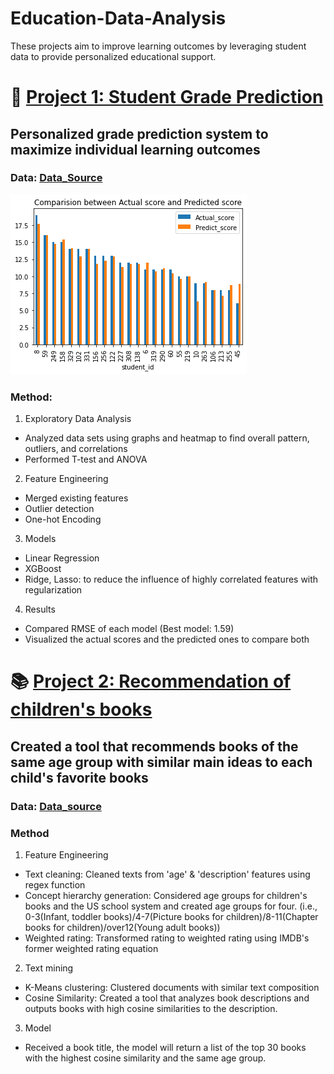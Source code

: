 # Education-Data-Analysis
These projects aim to improve learning outcomes by leveraging student data to provide personalized educational support.

# 💯 [Project 1: Student Grade Prediction](https://nbviewer.org/github/YerinKwak/education-data-analysis/blob/main/Student%20Grade%20Prediction%20%28Regression%29.ipynb) 
## Personalized grade prediction system to maximize individual learning outcomes 
### Data: [Data_Source](https://archive.ics.uci.edu/ml/datasets/student+performance)

![](/images/Grade_Prediction.png)

### Method:
1. Exploratory Data Analysis
 * Analyzed data sets using graphs and heatmap to find overall pattern, outliers, and correlations
 * Performed T-test and ANOVA
2. Feature Engineering
 * Merged existing features
 * Outlier detection
 * One-hot Encoding
3. Models
 * Linear Regression
 * XGBoost
 * Ridge, Lasso: to reduce the influence of highly correlated features with regularization
4. Results
 * Compared RMSE of each model (Best model: 1.59)
 * Visualized the actual scores and the predicted ones to compare both
 
 
# :books: [Project 2: Recommendation of children's books](https://nbviewer.org/github/YerinKwak/education-data-analysis/blob/main/Recommend%20Children%27s%20books.ipynb)
## Created a tool that recommends books of the same age group with similar main ideas to each child's favorite books
### Data: [Data_source](https://www.kaggle.com/datasets/modhiibrahimalmannaa/1000-children-books-on-amazom)
### Method
1. Feature Engineering
 * Text cleaning: Cleaned texts from 'age' & 'description' features using regex function
 * Concept hierarchy generation: Considered age groups for children's books and the US school system and created age groups for four. 
                                 (i.e., 0-3(Infant, toddler books)/4-7(Picture books for children)/8-11(Chapter books for children)/over12(Young adult books))
 * Weighted rating: Transformed rating to weighted rating using IMDB's former weighted rating equation
2. Text mining
 * K-Means clustering: Clustered documents with similar text composition
 * Cosine Similarity: Created a tool that analyzes book descriptions and outputs books with high cosine similarities to the description.
3. Model
 * Received a book title, the model will return a list of the top 30 books with the highest cosine similarity and the same age group.
